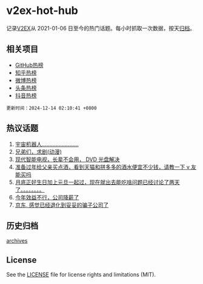 # v2ex-hot-hub

 记录[V2EX](https://www.v2ex.com/)从 2021-01-06 日至今的热门话题。每小时抓取一次数据，按天[归档](archives)。
 
 ## 相关项目

- [GitHub热榜](https://github.com/it985/github-hot-hub)
- [知乎热榜](https://github.com/it985/zhihu-hot-hub)
- [微博热榜](https://github.com/it985/weibo-hot-hub)
- [头条热榜](https://github.com/it985/toutiao-hot-hub)
- [抖音热榜](https://github.com/it985/douyin-hot-hub)


 `更新时间：2024-12-14 02:10:41 +0800`

## 热议话题

1. [宇宙机器人........................](https://www.v2ex.com/t/1097255)
1. [兄弟们，求剧(动漫)](https://www.v2ex.com/t/1097235)
1. [现代智能电视，长辈不会用， DVD 光盘解决](https://www.v2ex.com/t/1097168)
1. [准备过年给父亲买点酒，看到天猫和拼多多的酒水便宜不少钱，请教一下 v 友能买吗](https://www.v2ex.com/t/1097197)
1. [月底正好生日加上元旦一起过，现在就出去能吃啥问题已经讨论了两天了。。。。。。。。](https://www.v2ex.com/t/1097237)
1. [今年效益不行，公司降薪了](https://www.v2ex.com/t/1097261)
1. [京东, 感觉已经退化到妥妥的骗子公司了](https://www.v2ex.com/t/1097316)

## 历史归档

[archives](archives)

## License

See the [LICENSE](LICENSE) file for license rights and limitations (MIT).
